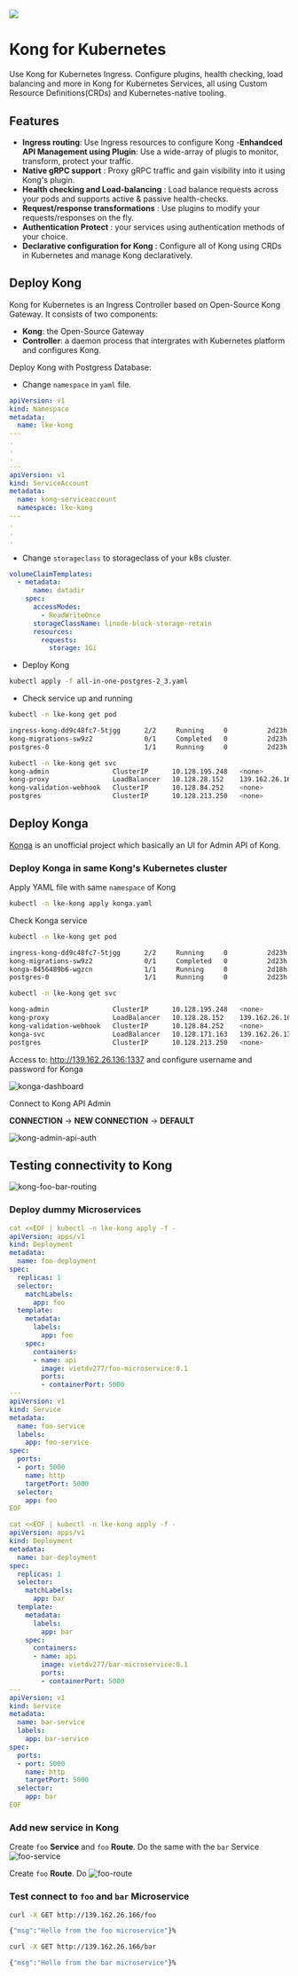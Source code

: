 # ![](./images/konglogo.png)

# Kong for Kubernetes

Use Kong for Kubernetes Ingress. Configure plugins, health checking, load balancing and more in Kong for Kubernetes Services, all using Custom Resource Definitions(CRDs) and Kubernetes-native tooling.

## Features

- **Ingress routing**: Use Ingress resources to configure Kong -**Enhandced API Management using Plugin**: Use a wide-array of plugis to monitor, transform, protect your traffic.
- **Native gRPC support** : Proxy gRPC traffic and gain visibility into it using Kong's plugin.
- **Health checking and Load-balancing** : Load balance requests across your pods and supports active & passive health-checks.
- **Request/response transformations** : Use plugins to modify your requests/responses on the fly.
- **Authentication Protect** : your services using authentication methods of your choice.
- **Declarative configuration for Kong** : Configure all of Kong using CRDs in Kubernetes and manage Kong declaratively.

## Deploy Kong

Kong for Kubernetes is an Ingress Controller based on Open-Source Kong Gateway. It consists of two components:

- **Kong**: the Open-Source Gateway
- **Controller**: a daemon process that intergrates with Kubernetes platform and configures Kong.

Deploy Kong with Postgress Database:

- Change `namespace` in `yaml` file.

```yaml
apiVersion: v1
kind: Namespace
metadata:
  name: lke-kong
---
.
.
.
---
apiVersion: v1
kind: ServiceAccount
metadata:
  name: kong-serviceaccount
  namespace: lke-kong
---
.
.
.
```

- Change `storageclass` to storageclass of your k8s cluster.

```yaml
volumeClaimTemplates:
  - metadata:
      name: datadir
    spec:
      accessModes:
        - ReadWriteOnce
      storageClassName: linode-block-storage-retain
      resources:
        requests:
          storage: 1Gi
```

- Deploy Kong

```sh
kubectl apply -f all-in-one-postgres-2_3.yaml
```

- Check service up and running

```sh
kubectl -n lke-kong get pod

ingress-kong-dd9c48fc7-5tjgg      2/2     Running     0          2d23h
kong-migrations-sw9z2             0/1     Completed   0          2d23h
postgres-0                        1/1     Running     0          2d23h
```

```sh
kubectl -n lke-kong get svc
kong-admin                ClusterIP      10.128.195.248   <none>           8001/TCP,8444/TCP            2d23h
kong-proxy                LoadBalancer   10.128.28.152    139.162.26.166   80:30700/TCP,443:31043/TCP   2d23h
kong-validation-webhook   ClusterIP      10.128.84.252    <none>           443/TCP                      2d23h
postgres                  ClusterIP      10.128.213.250   <none>           5432/TCP                     2d23h
```

## Deploy Konga

[Konga](https://github.com/pantsel/konga) is an unofficial project which basically an UI for Admin API of Kong.

### Deploy Konga in same Kong's Kubernetes cluster

Apply YAML file with same `namespace` of Kong

```sh
kubectl -n lke-kong apply konga.yaml
```

Check Konga service

```sh
kubectl -n lke-kong get pod

ingress-kong-dd9c48fc7-5tjgg      2/2     Running     0          2d23h
kong-migrations-sw9z2             0/1     Completed   0          2d23h
konga-8456489b6-wgzcn             1/1     Running     0          2d18h
postgres-0                        1/1     Running     0          2d23h
```

```sh
kubectl -n lke-kong get svc

kong-admin                ClusterIP      10.128.195.248   <none>           8001/TCP,8444/TCP            2d23h
kong-proxy                LoadBalancer   10.128.28.152    139.162.26.166   80:30700/TCP,443:31043/TCP   2d23h
kong-validation-webhook   ClusterIP      10.128.84.252    <none>           443/TCP                      2d23h
konga-svc                 LoadBalancer   10.128.171.163   139.162.26.136   1337:32679/TCP               2d18h
postgres                  ClusterIP      10.128.213.250   <none>           5432/TCP                     2d23h
```

Access to: http://139.162.26.136:1337 and configure username and password for Konga

![konga-dashboard](./images/konga-dashboard.png)

Connect to Kong API Admin

**CONNECTION** -> **NEW CONNECTION** -> **DEFAULT**

![kong-admin-api-auth](./images/kong-admin-api-auth.png)

## Testing connectivity to Kong

![kong-foo-bar-routing](./images/kong-foo-bar-routing.png)

### Deploy dummy Microservices

```yaml
cat <<EOF | kubectl -n lke-kong apply -f -
apiVersion: apps/v1
kind: Deployment
metadata:
  name: foo-deployment
spec:
  replicas: 1
  selector:
    matchLabels:
      app: foo
  template:
    metadata:
      labels:
        app: foo
    spec:
      containers:
      - name: api
        image: vietdv277/foo-microservice:0.1
        ports:
        - containerPort: 5000
---
apiVersion: v1
kind: Service
metadata:
  name: foo-service
  labels:
    app: foo-service
spec:
  ports:
  - port: 5000
    name: http
    targetPort: 5000
  selector:
    app: foo
EOF
```

```yaml
cat <<EOF | kubectl -n lke-kong apply -f -
apiVersion: apps/v1
kind: Deployment
metadata:
  name: bar-deployment
spec:
  replicas: 1
  selector:
    matchLabels:
      app: bar
  template:
    metadata:
      labels:
        app: bar
    spec:
      containers:
      - name: api
        image: vietdv277/bar-microservice:0.1
        ports:
        - containerPort: 5000
---
apiVersion: v1
kind: Service
metadata:
  name: bar-service
  labels:
    app: bar-service
spec:
  ports:
  - port: 5000
    name: http
    targetPort: 5000
  selector:
    app: bar
EOF
```

### Add new service in Kong

Create `foo` **Service** and `foo` **Route**. Do the same with the `bar` Service
![foo-service](./images/foo-service.png)

Create `foo` **Route**. Do
![foo-route](./images/foo-route.png)

### Test connect to `foo` and `bar` Microservice

```sh
curl -X GET http://139.162.26.166/foo

{"msg":"Hello from the foo microservice"}%
```

```sh
curl -X GET http://139.162.26.166/bar

{"msg":"Hello from the bar microservice"}%
```
